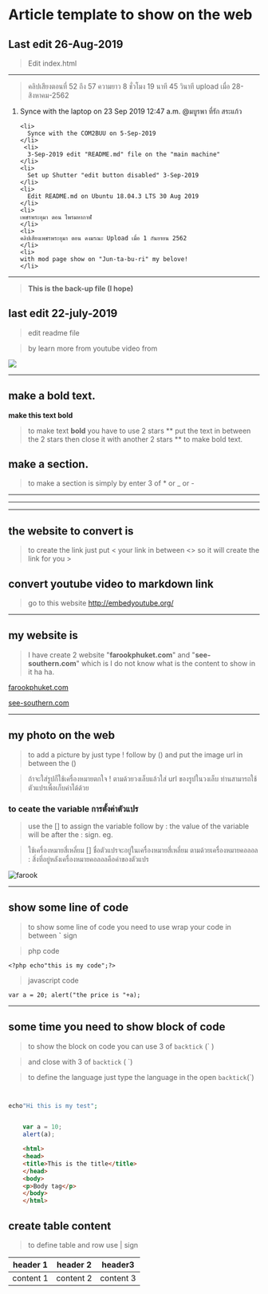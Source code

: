 # Article template to show on the web



## Last edit 26-Aug-2019
> Edit index.html
---
> คลิปเสียงตอนที่ 52 ถึง 57 ความยาว 8 ชั่วโมง 19 นาที 45 วินาที upload เมื่อ 28-สิงหาคม-2562 



  <ol>
    <li>
      Synce with the laptop on 23 Sep 2019 12:47 a.m. @มบูรพา ที่รัก สระแก้ว
    </li>

    <li>
      Synce with the COM2BUU on 5-Sep-2019
    </li>
     <li>
      3-Sep-2019 edit "README.md" file on the "main machine"
    </li>
    <li>
      Set up Shutter "edit button disabled" 3-Sep-2019
    </li>
    <li>
      Edit README.md on Ubuntu 18.04.3 LTS 30 Aug 2019 
    </li>
    <li>
    เพชรพระอุมา ตอน ไพรมหากาฬ 
    </li>
    <li>
    คลิปเสียงเพชรพระอุมา ตอน ดงมรณะ Upload เมื่อ 1 กันยายน 2562 
    </li>
    <li>
    with mod page show on "Jun-ta-bu-ri" my belove!
    </li>
  </ol>

  ***
  > **This is the back-up file (I hope)**




  ## last edit 22-july-2019
  >edit readme file

  >by learn more from youtube video from

  [![](http://img.youtube.com/vi/pTCROLZLhDM/0.jpg)](http://www.youtube.com/watch?v=pTCROLZLhDM "")

  ---

  ## make a bold text.
  **make this text bold**
  >to make text **bold** you have to use 2 stars ** put the text in between the 2 stars then close it with another 2 stars  ** to make bold text.

  ## make a section.
  >to make a section is simply by enter 3 of * or _ or -
  ***
  ___

  ---






## the website to convert is
>to create the link just put < your link in between <> so it will create the link for you > 

## convert youtube video to markdown link 
>go to this website 
<http://embedyoutube.org/>

---

## my website is 
>I have create 2 website "**farookphuket.com**" and "**see-southern.com**" which is I do not know what is the content to show in it ha ha.

[farookphuket.com](https://www.farookphuket.com)
    
[see-southern.com](https://www.see-southern.com)

---

## my photo on the web

>to add a picture by just type ! follow by () and put the image url in between the ()

>ถ้าจะใส่รูปก็ใช้เครื่องหมายตกใจ ! ตามด้วยวงเล็บแล้วใส่ url ของรูปในวงเล็บ ท่านสามารถใช้ตัวแปรเพื่อเก็บค่าได้ด้วย 

### to ceate the variable การตั้งค่าตัวแปร
> use the [] to assign the variable follow by : the value of the variable will be after the : sign. eg.

> ใช้เครื่องหมายสี่เหลี่ยม [] ชื่อตัวแปรจะอยู่ในเครื่องหมายสี่เหลี่ยม ตามด้วยเครื่องหมายคอลอล : สิ่งที่อยู่หลังเครื่องหมายคอลอลคือค่าของตัวแปร


[farook_profile]:https://lh3.googleusercontent.com/BqTycPHNKL-l1xdXZ3AnGrSSt5t_0-jNHxITVYuO6DNa-AFJS3S2NOCYwk0V8wwBGAcG7fmKPzvDvtXwr1DVzaOPBp7mBc40x3wpRFrRSvqk5xbaSeK4MxquTuFWBNFdfzkxgvONuxo=w2400

![farook][farook_profile]

---

## show some line of code 
> to show some line of code you need to use wrap your code in between **`** sign 

> php code

`<?php echo"this is my code";?>`

> javascript code

`var a = 20; alert("the price is "+a);`

---

## some time you need to show block of code

> to show the block on code you can use 3 of `backtick` (` ) 

> and close with 3 of `backtick` ( `) 

> to define the language just type the language in the open `backtick`(`) 

```php


echo"Hi this is my test";


```
```javascript

    var a = 10;
    alert(a);

```
```html
    <html>
    <head>
    <title>This is the title</title>
    </head>
    <body>
    <p>Body tag</p>
    </body>
    </html>

```

## create table content

> to define table and row use | sign 

| header 1 | header 2 | header3 
|--- |--- |---
|content 1 | content 2 | content 3







